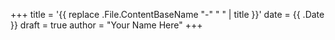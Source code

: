 +++
title = '{{ replace .File.ContentBaseName "-" " " | title }}'
date = {{ .Date }}
draft = true
author = "Your Name Here"
+++
